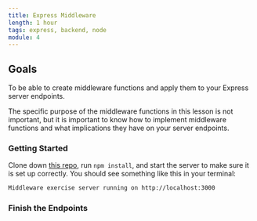 ```yaml
---
title: Express Middleware
length: 1 hour
tags: express, backend, node
module: 4
---
```


## Goals

To be able to create middleware functions and apply them to your Express server endpoints.

The specific purpose of the middleware functions in this lesson is not important, but it is important to know how to implement 
middleware functions and what implications they have on your server endpoints.

### Getting Started

Clone down [this repo](https://github.com/turingschool-examples/express-middleware-exercise), run `npm install`, and start the 
server to make sure it is set up correctly. You should see something like this in your terminal:

```bash
Middleware exercise server running on http://localhost:3000
```

### Finish the Endpoints

